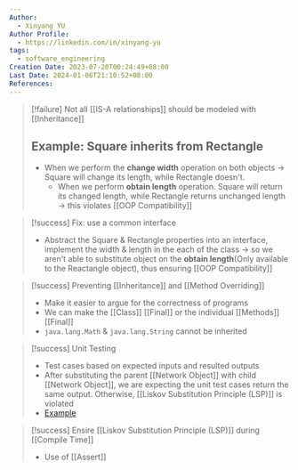```yaml
---
Author:
  - Xinyang YU
Author Profile:
  - https://linkedin.com/in/xinyang-yu
tags:
  - software_engineering
Creation Date: 2023-07-20T00:24:49+08:00
Last Date: 2024-01-06T21:10:52+08:00
References: 
---
```


> [!failure] Not all [[IS-A relationships]] should be modeled with [[Inheritance]]
> ## Example: Square inherits from Rectangle
> - When we perform the **change width** operation on both objects -> Square will change its length, while Rectangle doesn't. 
> 	- When we perform **obtain length** operation. Square will return its changed length, while Rectangle returns unchanged length -> this violates [[OOP Compatibility]]


> [!success] Fix: use a common interface
> - Abstract the Square & Rectangle properties into an interface, implement the width & length in the each of the class -> so we aren't able to substitute object on the **obtain length**(Only available to the Reactangle object), thus ensuring [[OOP Compatibility]]

>[!success] Preventing [[Inheritance]] and [[Method Overriding]]
>- Make it easier to argue for the correctness of programs
>- We can make the  [[Class]] [[Final]] or the individual [[Methods]] [[Final]]
>- ``java.lang.Math`` & ``java.lang.String`` cannot be inherited

>[!success] Unit Testing
>- Test cases based on expected inputs and resulted outputs 
>- After substituting the parent [[Network Object]] with child [[Network Object]], we are expecting the unit test cases return the same output. Otherwise, [[Liskov Substitution Principle (LSP)]] is violated 
>- [Example](https://nus-cs2030s.github.io/2223-s2/16-lsp.html#lsp-through-the-lens-of-testing)

>[!success] Ensire [[Liskov Substitution Principle (LSP)]] during [[Compile Time]]
>- Use of [[Assert]]